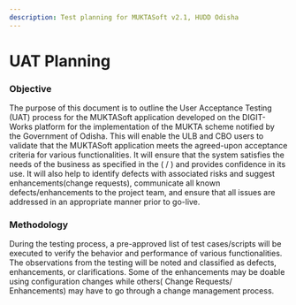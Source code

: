 ```yaml
---
description: Test planning for MUKTASoft v2.1, HUDD Odisha
---
```


# UAT Planning

### Objective <a href="#objective" id="objective"></a>

The purpose of this document is to outline the User Acceptance Testing (UAT) process for the MUKTASoft application developed on the DIGIT-Works platform for the implementation of the MUKTA scheme notified by the Government of Odisha. This will enable the ULB and CBO users to validate that the MUKTASoft application meets the agreed-upon acceptance criteria for various functionalities. It will ensure that the system satisfies the needs of the business as specified in the ( / ) and provides confidence in its use. It will also help to identify defects with associated risks and suggest enhancements(change requests), communicate all known defects/enhancements to the project team, and ensure that all issues are addressed in an appropriate manner prior to go-live.

### &#x20;<a href="#methodology" id="methodology"></a>

### Methodology <a href="#methodology" id="methodology"></a>

During the testing process, a pre-approved list of test cases/scripts will be executed to verify the behavior and performance of various functionalities. The observations from the testing will be noted and classified as defects, enhancements, or clarifications. Some of the enhancements may be doable using configuration changes while others( Change Requests/ Enhancements) may have to go through a change management process.
